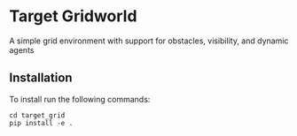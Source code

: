 # Target Gridworld
A simple grid environment with support for obstacles, visibility, and dynamic agents


## Installation

To install run the following commands:

```{shell}
cd target_grid
pip install -e .
```

